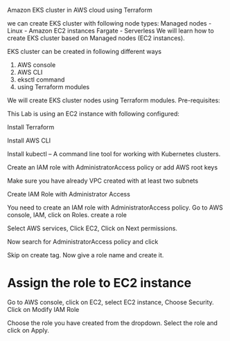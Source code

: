 Amazon EKS cluster in AWS cloud using Terraform 

we can create EKS cluster with following node types:
Managed nodes -  Linux - Amazon EC2 instances
Fargate - Serverless
We will learn how to create EKS cluster based on Managed nodes (EC2 instances).

EKS cluster can be created in following different ways

1. AWS console
2. AWS CLI
3. eksctl command
4. using Terraform modules

We will create EKS cluster nodes using Terraform modules.
Pre-requisites:

This Lab is using an EC2 instance with following configured:

Install Terraform 

Install AWS CLI

Install kubectl  – A command line tool for working with Kubernetes clusters. 

Create an IAM role with AdministratorAccess policy or add AWS root keys

Make sure you have already VPC created with at least two subnets

Create IAM Role with Administrator Access

You need to create an IAM role with AdministratorAccess policy.
Go to AWS console, IAM, click on Roles. create a role


 

Select AWS services, Click EC2, Click on Next permissions.
 
 Now search for AdministratorAccess policy and click


Skip on create tag.
Now give a role name and create it.


# Assign the role to EC2 instance
Go to AWS console, click on EC2, select EC2 instance, Choose Security.
Click on Modify IAM Role



Choose the role you have created from the dropdown.
Select the role and click on Apply.

